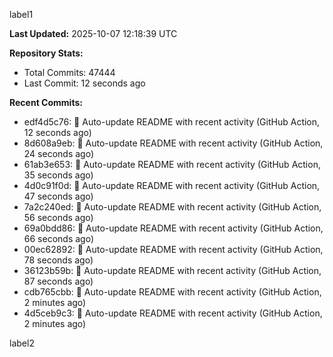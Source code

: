
label1 
<!-- ACTIVITY_START -->
**Last Updated:** 2025-10-07 12:18:39 UTC

**Repository Stats:**
- Total Commits: 47444
- Last Commit: 12 seconds ago

**Recent Commits:**
- edf4d5c76: 🤖 Auto-update README with recent activity (GitHub Action, 12 seconds ago)
- 8d608a9eb: 🤖 Auto-update README with recent activity (GitHub Action, 24 seconds ago)
- 61ab3e653: 🤖 Auto-update README with recent activity (GitHub Action, 35 seconds ago)
- 4d0c91f0d: 🤖 Auto-update README with recent activity (GitHub Action, 47 seconds ago)
- 7a2c240ed: 🤖 Auto-update README with recent activity (GitHub Action, 56 seconds ago)
- 69a0bdd86: 🤖 Auto-update README with recent activity (GitHub Action, 66 seconds ago)
- 00ec62892: 🤖 Auto-update README with recent activity (GitHub Action, 78 seconds ago)
- 36123b59b: 🤖 Auto-update README with recent activity (GitHub Action, 87 seconds ago)
- cdb765cbb: 🤖 Auto-update README with recent activity (GitHub Action, 2 minutes ago)
- 4d5ceb9c3: 🤖 Auto-update README with recent activity (GitHub Action, 2 minutes ago)
<!-- ACTIVITY_END -->

label2
